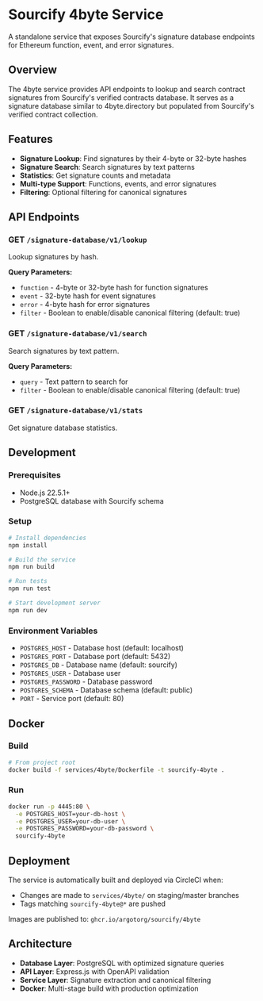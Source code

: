 # Sourcify 4byte Service

A standalone service that exposes Sourcify's signature database endpoints for Ethereum function, event, and error signatures.

## Overview

The 4byte service provides API endpoints to lookup and search contract signatures from Sourcify's verified contracts database. It serves as a signature database similar to 4byte.directory but populated from Sourcify's verified contract collection.

## Features

- **Signature Lookup**: Find signatures by their 4-byte or 32-byte hashes
- **Signature Search**: Search signatures by text patterns
- **Statistics**: Get signature counts and metadata
- **Multi-type Support**: Functions, events, and error signatures
- **Filtering**: Optional filtering for canonical signatures

## API Endpoints

### GET `/signature-database/v1/lookup`

Lookup signatures by hash.

**Query Parameters:**

- `function` - 4-byte or 32-byte hash for function signatures
- `event` - 32-byte hash for event signatures
- `error` - 4-byte hash for error signatures
- `filter` - Boolean to enable/disable canonical filtering (default: true)

### GET `/signature-database/v1/search`

Search signatures by text pattern.

**Query Parameters:**

- `query` - Text pattern to search for
- `filter` - Boolean to enable/disable canonical filtering (default: true)

### GET `/signature-database/v1/stats`

Get signature database statistics.

## Development

### Prerequisites

- Node.js 22.5.1+
- PostgreSQL database with Sourcify schema

### Setup

```bash
# Install dependencies
npm install

# Build the service
npm run build

# Run tests
npm run test

# Start development server
npm run dev
```

### Environment Variables

- `POSTGRES_HOST` - Database host (default: localhost)
- `POSTGRES_PORT` - Database port (default: 5432)
- `POSTGRES_DB` - Database name (default: sourcify)
- `POSTGRES_USER` - Database user
- `POSTGRES_PASSWORD` - Database password
- `POSTGRES_SCHEMA` - Database schema (default: public)
- `PORT` - Service port (default: 80)

## Docker

### Build

```bash
# From project root
docker build -f services/4byte/Dockerfile -t sourcify-4byte .
```

### Run

```bash
docker run -p 4445:80 \
  -e POSTGRES_HOST=your-db-host \
  -e POSTGRES_USER=your-db-user \
  -e POSTGRES_PASSWORD=your-db-password \
  sourcify-4byte
```

## Deployment

The service is automatically built and deployed via CircleCI when:

- Changes are made to `services/4byte/` on staging/master branches
- Tags matching `sourcify-4byte@*` are pushed

Images are published to: `ghcr.io/argotorg/sourcify/4byte`

## Architecture

- **Database Layer**: PostgreSQL with optimized signature queries
- **API Layer**: Express.js with OpenAPI validation
- **Service Layer**: Signature extraction and canonical filtering
- **Docker**: Multi-stage build with production optimization
